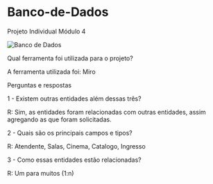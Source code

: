 # Banco-de-Dados
Projeto Individual Módulo 4

![Banco de Dados](https://user-images.githubusercontent.com/95971564/216602340-97bf6769-d313-4c1d-bfa3-92803226edc1.jpg)


Qual ferramenta foi utilizada para o projeto?

A ferramenta utilizada foi: Miro

Perguntas e respostas

1 - Existem outras entidades além dessas três?

R: Sim, as entidades foram relacionadas com outras entidades, assim agregando as que foram solicitadas.

2 - Quais são os principais campos e tipos?

R: Atendente, Salas, Cinema, Catalogo, Ingresso

3 - Como essas entidades estão relacionadas?

R: Um para muitos (1:n)
